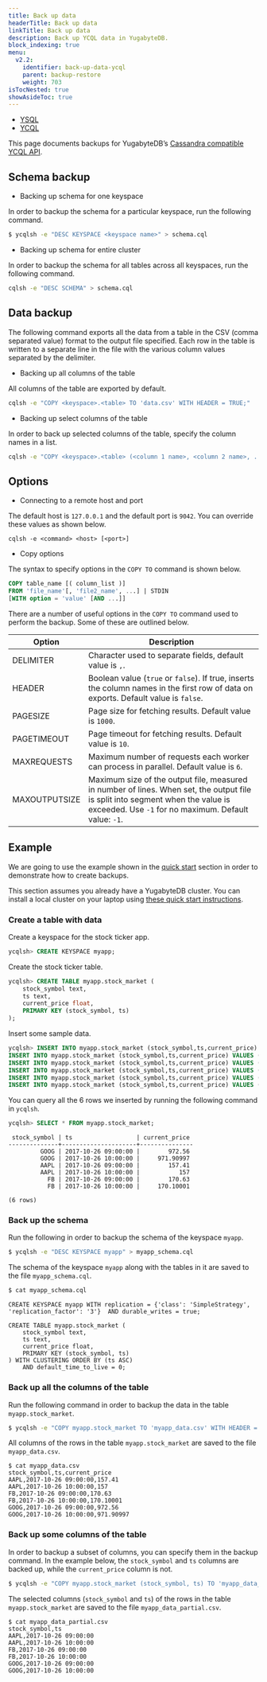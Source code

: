 ```yaml
---
title: Back up data
headerTitle: Back up data
linkTitle: Back up data
description: Back up YCQL data in YugabyteDB.
block_indexing: true
menu:
  v2.2:
    identifier: back-up-data-ycql
    parent: backup-restore
    weight: 703
isTocNested: true
showAsideToc: true
---
```


<ul class="nav nav-tabs-alt nav-tabs-yb">
  <li >
    <a href="/stable/manage/backup-restore/back-up-data" class="nav-link">
      <i class="icon-postgres" aria-hidden="true"></i>
      YSQL
    </a>
  </li>
  <li >
    <a href="/stable/manage/backup-restore/back-up-data-ycql" class="nav-link active">
      <i class="icon-cassandra" aria-hidden="true"></i>
      YCQL
    </a>
  </li>
</ul>

This page documents backups for YugabyteDB’s [Cassandra compatible YCQL API](../../../api/ycql).

## Schema backup

- Backing up schema for one keyspace

In order to backup the schema for a particular keyspace, run the following command.

```sh
$ ycqlsh -e "DESC KEYSPACE <keyspace name>" > schema.cql
```

- Backing up schema for entire cluster

In order to backup the schema for all tables across all keyspaces, run the following command.

```sh
cqlsh -e "DESC SCHEMA" > schema.cql
```

## Data backup

The following command exports all the data from a table in the CSV (comma separated value) format to the output file specified. Each row in the table is written to a separate line in the file with the various column values separated by the delimiter.

- Backing up all columns of the table

All columns of the table are exported by default.

```sh
cqlsh -e "COPY <keyspace>.<table> TO 'data.csv' WITH HEADER = TRUE;"
```

- Backing up select columns of the table

In order to back up selected columns of the table, specify the column names in a list.

```sh
cqlsh -e "COPY <keyspace>.<table> (<column 1 name>, <column 2 name>, ...) TO 'data.csv' WITH HEADER = TRUE;"
```

## Options

- Connecting to a remote host and port

The default host is `127.0.0.1` and the default port is `9042`. You can override these values as shown below.

```
cqlsh -e <command> <host> [<port>]
```

- Copy options

The syntax to specify options in the `COPY TO` command is shown below.

```sql
COPY table_name [( column_list )]
FROM 'file_name'[, 'file2_name', ...] | STDIN
[WITH option = 'value' [AND ...]]
```

There are a number of useful options in the `COPY TO` command used to perform the backup. Some of these are outlined below.


| Option  | Description |
| --------------- | ---------------- |
| DELIMITER | Character used to separate fields, default value is `,`.  |
| HEADER    | Boolean value (`true` or `false`). If true, inserts the column names in the first row of data on exports. Default value is `false`. |
| PAGESIZE | Page size for fetching results. Default value is `1000`. |
| PAGETIMEOUT | Page timeout for fetching results. Default value is `10`. |
| MAXREQUESTS | Maximum number of requests each worker can process in parallel. Default value is `6`. |
| MAXOUTPUTSIZE | Maximum size of the output file, measured in number of lines. When set, the output file is split into segment when the value is exceeded. Use `-1` for no maximum. Default value: `-1`. |

## Example

We are going to use the example shown in the [quick start](../../../quick-start/test-cassandra/) section in order to demonstrate how to create backups.

This section assumes you already have a YugabyteDB cluster. You can install a local cluster on your laptop using [these quick start instructions](../../../quick-start/install/).

### Create a table with data

Create a keyspace for the stock ticker app.

```sql
ycqlsh> CREATE KEYSPACE myapp;
```

Create the stock ticker table.

```sql
ycqlsh> CREATE TABLE myapp.stock_market (
    stock_symbol text,
    ts text,
    current_price float,
    PRIMARY KEY (stock_symbol, ts)
);
```

Insert some sample data.

```sql
ycqlsh> INSERT INTO myapp.stock_market (stock_symbol,ts,current_price) VALUES ('AAPL','2017-10-26 09:00:00',157.41);
INSERT INTO myapp.stock_market (stock_symbol,ts,current_price) VALUES ('AAPL','2017-10-26 10:00:00',157);
INSERT INTO myapp.stock_market (stock_symbol,ts,current_price) VALUES ('FB','2017-10-26 09:00:00',170.63);
INSERT INTO myapp.stock_market (stock_symbol,ts,current_price) VALUES ('FB','2017-10-26 10:00:00',170.1);
INSERT INTO myapp.stock_market (stock_symbol,ts,current_price) VALUES ('GOOG','2017-10-26 09:00:00',972.56);
INSERT INTO myapp.stock_market (stock_symbol,ts,current_price) VALUES ('GOOG','2017-10-26 10:00:00',971.91);
```

You can query all the 6 rows we inserted by running the following command in `ycqlsh`.

```sql
ycqlsh> SELECT * FROM myapp.stock_market;
```

```
 stock_symbol | ts                  | current_price
--------------+---------------------+---------------
         GOOG | 2017-10-26 09:00:00 |        972.56
         GOOG | 2017-10-26 10:00:00 |     971.90997
         AAPL | 2017-10-26 09:00:00 |        157.41
         AAPL | 2017-10-26 10:00:00 |           157
           FB | 2017-10-26 09:00:00 |        170.63
           FB | 2017-10-26 10:00:00 |     170.10001

(6 rows)
```

### Back up the schema

Run the following in order to backup the schema of the keyspace `myapp`.

```sh
$ ycqlsh -e "DESC KEYSPACE myapp" > myapp_schema.cql
```


The schema of the keyspace `myapp` along with the tables in it are saved to the file `myapp_schema.cql`.

```sh
$ cat myapp_schema.cql
```

```
CREATE KEYSPACE myapp WITH replication = {'class': 'SimpleStrategy', 'replication_factor': '3'}  AND durable_writes = true;

CREATE TABLE myapp.stock_market (
    stock_symbol text,
    ts text,
    current_price float,
    PRIMARY KEY (stock_symbol, ts)
) WITH CLUSTERING ORDER BY (ts ASC)
    AND default_time_to_live = 0;
```

### Back up all the columns of the table

Run the following command in order to backup the data in the table `myapp.stock_market`.

```sh
$ ycqlsh -e "COPY myapp.stock_market TO 'myapp_data.csv' WITH HEADER = TRUE ;"
```

All columns of the rows in the table `myapp.stock_market` are saved to the file `myapp_data.csv`.

```
$ cat myapp_data.csv
stock_symbol,ts,current_price
AAPL,2017-10-26 09:00:00,157.41
AAPL,2017-10-26 10:00:00,157
FB,2017-10-26 09:00:00,170.63
FB,2017-10-26 10:00:00,170.10001
GOOG,2017-10-26 09:00:00,972.56
GOOG,2017-10-26 10:00:00,971.90997
```

### Back up some columns of the table

In order to backup a subset of columns, you can specify them in the backup command. In the example below, the `stock_symbol` and `ts` columns are backed up, while the `current_price` column is not.

```sh
$ ycqlsh -e "COPY myapp.stock_market (stock_symbol, ts) TO 'myapp_data_partial.csv' WITH HEADER = TRUE ;"
```

The selected columns (`stock_symbol` and `ts`) of the rows in the table `myapp.stock_market` are saved to the file `myapp_data_partial.csv`.

```
$ cat myapp_data_partial.csv
stock_symbol,ts
AAPL,2017-10-26 09:00:00
AAPL,2017-10-26 10:00:00
FB,2017-10-26 09:00:00
FB,2017-10-26 10:00:00
GOOG,2017-10-26 09:00:00
GOOG,2017-10-26 10:00:00
```
